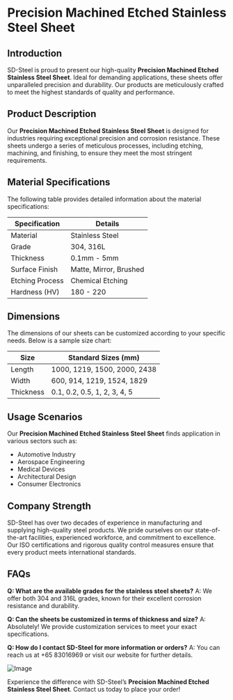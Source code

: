 # Precision Machined Etched Stainless Steel Sheet

## Introduction
SD-Steel is proud to present our high-quality **Precision Machined Etched Stainless Steel Sheet**. Ideal for demanding applications, these sheets offer unparalleled precision and durability. Our products are meticulously crafted to meet the highest standards of quality and performance.

## Product Description
Our **Precision Machined Etched Stainless Steel Sheet** is designed for industries requiring exceptional precision and corrosion resistance. These sheets undergo a series of meticulous processes, including etching, machining, and finishing, to ensure they meet the most stringent requirements. 

## Material Specifications
The following table provides detailed information about the material specifications:

| Specification   | Details                          |
|-----------------|----------------------------------|
| Material        | Stainless Steel                  |
| Grade           | 304, 316L                        |
| Thickness       | 0.1mm - 5mm                      |
| Surface Finish  | Matte, Mirror, Brushed           |
| Etching Process | Chemical Etching                 |
| Hardness (HV)   | 180 - 220                        |

## Dimensions
The dimensions of our sheets can be customized according to your specific needs. Below is a sample size chart:

| Size            | Standard Sizes (mm)              |
|-----------------|----------------------------------|
| Length          | 1000, 1219, 1500, 2000, 2438      |
| Width           | 600, 914, 1219, 1524, 1829        |
| Thickness       | 0.1, 0.2, 0.5, 1, 2, 3, 4, 5     |

## Usage Scenarios
Our **Precision Machined Etched Stainless Steel Sheet** finds application in various sectors such as:
- Automotive Industry
- Aerospace Engineering
- Medical Devices
- Architectural Design
- Consumer Electronics

## Company Strength
SD-Steel has over two decades of experience in manufacturing and supplying high-quality steel products. We pride ourselves on our state-of-the-art facilities, experienced workforce, and commitment to excellence. Our ISO certifications and rigorous quality control measures ensure that every product meets international standards.

## FAQs
**Q: What are the available grades for the stainless steel sheets?**
A: We offer both 304 and 316L grades, known for their excellent corrosion resistance and durability.

**Q: Can the sheets be customized in terms of thickness and size?**
A: Absolutely! We provide customization services to meet your exact specifications.

**Q: How do I contact SD-Steel for more information or orders?**
A: You can reach us at +65 83016969 or visit our website for further details.

![Image](https://github.com/user-attachments/assets/2567258e-e124-4816-932d-1809bd27ef0b)

Experience the difference with SD-Steel’s **Precision Machined Etched Stainless Steel Sheet**. Contact us today to place your order!